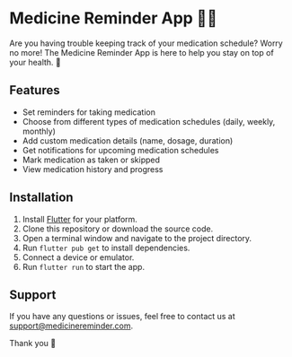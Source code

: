 # Medicine Reminder App 🏥💊

Are you having trouble keeping track of your medication schedule? Worry no more! The Medicine Reminder App is here to help you stay on top of your health. 🚀

## Features

- Set reminders for taking medication
- Choose from different types of medication schedules (daily, weekly, monthly)
- Add custom medication details (name, dosage, duration)
- Get notifications for upcoming medication schedules
- Mark medication as taken or skipped
- View medication history and progress

## Installation

1. Install [Flutter](https://flutter.dev/docs/get-started/install) for your platform.
2. Clone this repository or download the source code.
3. Open a terminal window and navigate to the project directory.
4. Run `flutter pub get` to install dependencies.
5. Connect a device or emulator.
6. Run `flutter run` to start the app.

## Support

If you have any questions or issues, feel free to contact us at [support@medicinereminder.com](mailto:sam7075938131@gmail.com). 

Thank you 🙏
